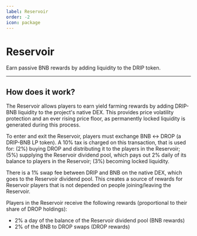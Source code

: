 ```yaml
---
label: Reservoir
order: -2
icon: package
---
```


# Reservoir
Earn passive BNB rewards by adding liquidity to the DRIP token.

---
## How does it work?
The Reservoir allows players to earn yield farming rewards by adding DRIP-BNB liquidity to the project's native DEX. This provides price volatility protection and an ever rising price floor, as permanently locked liquidity is generated during this process.

To enter and exit the Reservoir, players must exchange BNB ↔ DROP (a DRIP-BNB LP token). A 10% tax is charged on this transaction, that is used for: (2%) buying DROP and distributing it to the players in the Reservoir; (5%) supplying the Reservoir dividend pool, which pays out 2% daily of its balance to players in the Reservoir; (3%) becoming locked liquidity.

There is a 1% swap fee between DRIP and BNB on the native DEX, which goes to the Reservoir dividend pool. This creates a source of rewards for Reservoir players that is not depended on people joining/leaving the Reservoir.

Players in the Reservoir receive the following rewards (proportional to their share of DROP holdings):
- 2% a day of the balance of the Reservoir dividend pool (BNB rewards)
- 2% of the BNB to DROP swaps (DROP rewards)
